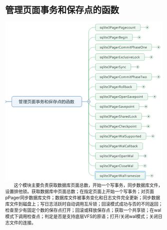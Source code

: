 # 管理页面事务和保存点的函数
<img src="lj13.png">
&nbsp;&nbsp;&nbsp;&nbsp;&nbsp;&nbsp;&nbsp;这个模块主要负责获取数据库页面总数，开始一个写事务，同步数据库文件，设置排他锁。获取数据库中页面总数；在指定页面上开始一个写事务；对页面pPager同步数据库文件；数据库文件被事务变化和日志文件完全更新；同步数据库文件到磁盘上；写日志活跃时自动调用互斥锁；回滚模式成功与否的不同返回；检查至少有固定个数的保存点打开；回滚或释放保存点；获取一个共享锁；在wal模式下调用检查点；判定是否是支持底层VFS的原语；打开/关闭wal模式；关闭日志文件的连接。
